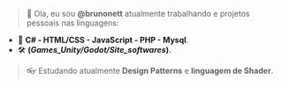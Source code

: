 > 👋 Ola, eu sou **@brunonett** atualmente trabalhando e projetos pessoais nas linguagens: 
- :receipt: **C# - HTML/CSS - JavaScript  - PHP - Mysql**.
-  :hammer_and_wrench:  **(_Games_Unity/Godot/Site_softwares_)**.  

> :eyeglasses: Estudando atualmente **Design Patterns** e **linguagem de Shader**. 




<!---
brunonett/brunonett is a ✨ special ✨ repository because its `README.md` (this file) appears on your GitHub profile.
You can click the Preview link to take a look at your changes.
--->
